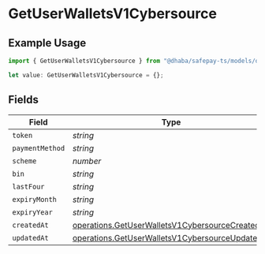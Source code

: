 # GetUserWalletsV1Cybersource

## Example Usage

```typescript
import { GetUserWalletsV1Cybersource } from "@dhaba/safepay-ts/models/operations";

let value: GetUserWalletsV1Cybersource = {};
```

## Fields

| Field                                                                                                              | Type                                                                                                               | Required                                                                                                           | Description                                                                                                        |
| ------------------------------------------------------------------------------------------------------------------ | ------------------------------------------------------------------------------------------------------------------ | ------------------------------------------------------------------------------------------------------------------ | ------------------------------------------------------------------------------------------------------------------ |
| `token`                                                                                                            | *string*                                                                                                           | :heavy_minus_sign:                                                                                                 | N/A                                                                                                                |
| `paymentMethod`                                                                                                    | *string*                                                                                                           | :heavy_minus_sign:                                                                                                 | N/A                                                                                                                |
| `scheme`                                                                                                           | *number*                                                                                                           | :heavy_minus_sign:                                                                                                 | N/A                                                                                                                |
| `bin`                                                                                                              | *string*                                                                                                           | :heavy_minus_sign:                                                                                                 | N/A                                                                                                                |
| `lastFour`                                                                                                         | *string*                                                                                                           | :heavy_minus_sign:                                                                                                 | N/A                                                                                                                |
| `expiryMonth`                                                                                                      | *string*                                                                                                           | :heavy_minus_sign:                                                                                                 | N/A                                                                                                                |
| `expiryYear`                                                                                                       | *string*                                                                                                           | :heavy_minus_sign:                                                                                                 | N/A                                                                                                                |
| `createdAt`                                                                                                        | [operations.GetUserWalletsV1CybersourceCreatedAt](../../models/operations/getuserwalletsv1cybersourcecreatedat.md) | :heavy_minus_sign:                                                                                                 | N/A                                                                                                                |
| `updatedAt`                                                                                                        | [operations.GetUserWalletsV1CybersourceUpdatedAt](../../models/operations/getuserwalletsv1cybersourceupdatedat.md) | :heavy_minus_sign:                                                                                                 | N/A                                                                                                                |